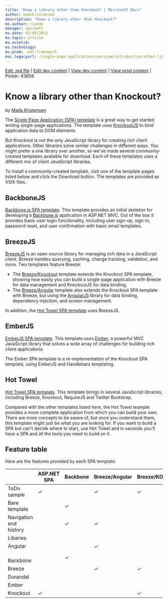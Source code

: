 ```yaml
---
title: "Know a library other than Knockout? | Microsoft Docs"
author: madskristensen
description: "Know a library other than Knockout?"
ms.author: riande
manager: wpickett
ms.date: 02/05/2013
ms.topic: article
ms.assetid: 
ms.technology: 
ms.prod: .net-framework
msc.legacyurl: /single-page-application/overview/introduction/other-libraries
---
```

[Edit .md file](C:\Projects\msc\dev\Msc.Www\Web.ASP\App_Data\github\single-page-application\overview\introduction\other-libraries.md) | [Edit dev content](http://www.aspdev.net/umbraco#/content/content/edit/43862) | [View dev content](http://docs.aspdev.net/tutorials/single-page-application/overview/introduction/other-libraries.html) | [View prod content](http://www.asp.net/single-page-application/overview/introduction/other-libraries) | Picker: 43856

Know a library other than Knockout?
====================
by [Mads Kristensen](https://github.com/madskristensen)

The [Single Page Application (SPA) template](knockoutjs-template.md) is a great way to get started writing single-page applications. The template uses [KnockoutJS](http://knockoutjs.com/) to bind application data to DOM elements.

But Knockout is not the only JavaScript library for creating rich client applications. Other libraries solve similar challenges in different ways. You might prefer a one library over another, so we've made several community-created templates available for download. Each of these templates uses a different mix of client JavaScript libraries.

To install a community-created template, visit one of the template pages listed below and click the Download button. The templates are provided as VSIX files.

## BackboneJS

[Backbone.js SPA template](../templates/backbonejs-template.md). This template provides an initial skeleton for developing a [Backbone.js](http://backbonejs.org/) application in ASP.NET MVC. Out of the box it provides basic user login functionality, including user sign-up, sign-in, password reset, and user confirmation with basic email templates.

## BreezeJS

[BreezeJS](http://www.breezejs.com/?utm_source=ms-spa) is an open source library for managing rich data in a JavaScript client. Breeze handles querying, caching, change tracking, validation, and more. Two templates feature Breeze:

- The [Breeze/Knockout](../templates/breezeknockout-template.md) template extends the Knockout SPA template, showing how easily you can build a single-page application with Breeze for data management and KnockoutJS for data binding.
- The [Breeze/Angular](../templates/breezeangular-template.md) template also extends the Knockout SPA template with Breeze, but using the [AngularJS](http://angularjs.org) library for data binding, dependency injection, and screen management.

In addition, the [Hot Towel SPA template](../templates/hottowel-template.md) uses BreezeJS.

## EmberJS

[EmberJS SPA template](../templates/emberjs-template.md). This template uses [Ember](http://emberjs.com/), a powerful MVC JavaScript library that solves a wide array of challenges for building rich client applications.

The Ember SPA template is a re-implementation of the Knockout SPA template, using EmberJS and Handlebars templating.

## Hot Towel

[Hot Towel SPA template](../templates/hottowel-template.md). This template brings in several JavaScript libraries, including Breeze, Knockout, RequireJS and Twitter Bootstrap.

Compared with the other templates listed here, the Hot Towel teample provides a more complete application from which you can build your own. There are more concepts to be aware of, but once you understand them, this template might just be what you are looking for. If you want to build a SPA but can't decide where to start, use Hot Towel and in seconds you'll have a SPA and all the tools you need to build on it.

## Feature table

Here are the features provided by each SPA template:

|  | ASP.NET SPA | Backbone | Breeze/Angular | Breeze/KO | Ember | Hot Towel |
| --- | --- | --- | --- | --- | --- | --- |
| ToDo sample | &#10003; |  | &#10003; | &#10003; | &#10003; |  |
| Bare template |  | &#10003; |  |  |  | &#10003; |
| Navigation and history |  | &#10003; | &#10003; |  | &#10003; | &#10003; |
| Libaries |  |  |  |  |  |  |
| Angular |  |  | &#10003; |  |  |  |
| &#8195;Backbone |  | &#10003; |  |  |  |  |
| Breeze |  |  | &#10003; | &#10003; |  | &#10003; |
| Durandal |  |  |  |  |  | &#10003; |
| Ember |  |  |  |  | &#10003; |  |
| Knockout | &#10003; |  |  | &#10003; |  | &#10003; |